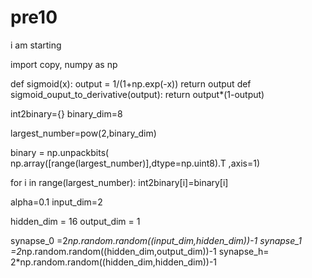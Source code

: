 # pre10

i am starting

import copy, numpy as np

def sigmoid(x):
    output = 1/(1+np.exp(-x))
    return output
def sigmoid_ouput_to_derivative(output):
    return output*(1-output)

int2binary={}
binary_dim=8

largest_number=pow(2,binary_dim)

binary = np.unpackbits(  np.array([range(largest_number)],dtype=np.uint8).T            ,axis=1)


for i in range(largest_number):
    int2binary[i]=binary[i]


alpha=0.1
input_dim=2

hidden_dim = 16
output_dim = 1

synapse_0 =2*np.random.random((input_dim,hidden_dim))-1
synapse_1 =2*np.random.random((hidden_dim,output_dim))-1
synapse_h= 2*np.random.random((hidden_dim,hidden_dim))-1
